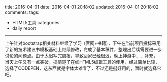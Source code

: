 title: 2016-04-01
date: 2016-04-01 20:18:02
updated: 2016-04-01 20:18:02
comments: 
tags:
- HTML5工具
categories:
- daily report

---

上午针对bootstrap相关材料继续了学习（官网+书籍），下午在当前项目投标采用了新的技术建议书模板基础上继续修改，完成了基本稿件，整理出后续需要进一步讨论的问题点。由于太迟写完周报，导致回家已经很迟，晚上神游中......
补充，当天上午又有一点突破，搞清楚了在线HTML5编辑工具的使用，经过简单比较，选择了CODEPEN，这东西就是字体太难看了，不过还是挺好用的，暂时就选择它吧。
